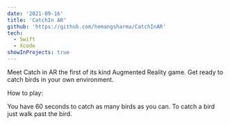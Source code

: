 ```yaml
---
date: '2021-09-16'
title: 'CatchIn AR'
github: 'https://github.com/hemangsharma/CatchInAR'
tech:
  - Swift
  - Xcode
showInProjects: true
---
```


Meet Catch in AR the first of its kind Augmented Reality game. Get ready to catch birds in your own environment.

How to play:

You have 60 seconds to catch as many birds as you can.
To catch a bird just walk past the bird.

